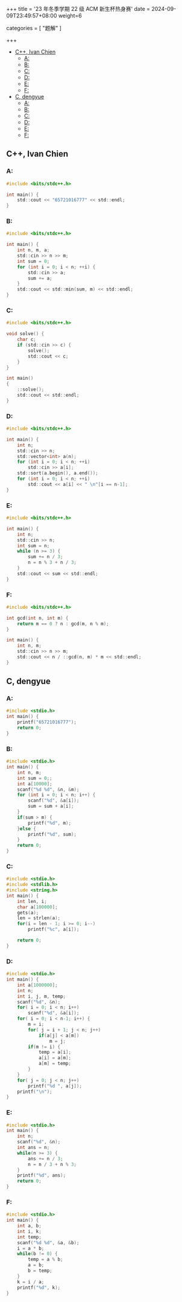 +++
title = '23 年冬季学期 22 级 ACM 新生杯热身赛'
date = 2024-09-09T23:49:57+08:00
weight=6

categories = [
    "题解"
]


+++

- [C++, Ivan Chien](#c-ivan-chien)
  - [A:](#a)
  - [B:](#b)
  - [C:](#c)
  - [D:](#d)
  - [E:](#e)
  - [F:](#f)
- [C, dengyue](#c-dengyue)
  - [A:](#a-1)
  - [B:](#b-1)
  - [C:](#c-1)
  - [D:](#d-1)
  - [E:](#e-1)
  - [F:](#f-1)


## C++, Ivan Chien

### A:
```c
#include <bits/stdc++.h>

int main() {
    std::cout << "65721016777" << std::endl;
}
```

### B:
```c
#include <bits/stdc++.h>

int main() {
    int n, m, a;
    std::cin >> n >> m;
    int sum = 0;
    for (int i = 0; i < n; ++i) {
        std::cin >> a;
        sum += a;
    }
    std::cout << std::min(sum, m) << std::endl;
}
```

### C:
```c
#include <bits/stdc++.h>

void solve() {
    char c;
    if (std::cin >> c) {
        solve();
        std::cout << c;
    }
}

int main()
{
    ::solve();
    std::cout << std::endl;
}
```

### D:
```c
#include <bits/stdc++.h>

int main() {
    int n;
    std::cin >> n;
    std::vector<int> a(n);
    for (int i = 0; i < n; ++i)
        std::cin >> a[i];
    std::sort(a.begin(), a.end());
    for (int i = 0; i < n; ++i)
        std::cout << a[i] << " \n"[i == n-1];
}
```

### E:
```c
#include <bits/stdc++.h>

int main() {
    int n;
    std::cin >> n;
    int sum = n;
    while (n >= 3) {
        sum += n / 3;
        n = n % 3 + n / 3;
    }
    std::cout << sum << std::endl;
}
```

### F:
```c
#include <bits/stdc++.h>

int gcd(int n, int m) {
    return m == 0 ? n : gcd(m, n % m);
}

int main() {
    int n, m;
    std::cin >> n >> m;
    std::cout << n / ::gcd(n, m) * m << std::endl;
}
```
## C, dengyue

### A:
```c
#include <stdio.h>
int main() {
    printf("65721016777");
    return 0;
}
```

### B:
```c
#include <stdio.h>
int main() {
    int n, m;
    int sum = 0;;
    int a[10000];
    scanf("%d %d", &n, &m);
    for (int i = 0; i < n; i++) {
        scanf("%d", &a[i]);
        sum = sum + a[i];
    }
    if(sum > m) {
        printf("%d", m);
    }else {
        printf("%d", sum);
    }
    return 0;
}
```

### C:
```c
#include <stdio.h>
#include <stdlib.h>
#include <string.h>
int main() {  
    int len, i;
    char a[100000];
    gets(a);
    len = strlen(a);
    for(i = len - 1; i >= 0; i--)
        printf("%c", a[i]);

    return 0;
}
```

### D:
```c
#include <stdio.h>
int main() {
    int a[1000000];
    int n;
    int i, j, m, temp;
    scanf("%d", &n);
    for( i = 0; i < n; i++)
        scanf("%d", &a[i]);
    for( i = 0; i < n-1; i++) {
        m = i;  
        for( j = i + 1; j < n; j++) 
            if(a[j] < a[m])        
                m = j;    
        if(m != i) {
            temp = a[i];
            a[i] = a[m];
            a[m] = temp;
        }
    }
    for( j = 0; j < n; j++)
        printf("%d ", a[j]);
    printf("\n");
}
```

### E:
```c
#include <stdio.h>
int main() {
    int n;
    scanf("%d", &n);
    int ans = n;
    while(n >= 3) {
        ans += n / 3;
        n = n / 3 + n % 3;
    }
    printf("%d", ans);
    return 0;
}
```

### F:
```c
#include <stdio.h>
int main() {
    int a, b;
    int i, k;
    int temp;
    scanf("%d %d", &a, &b);
    i = a * b;
    while(b != 0) {
        temp = a % b;
        a = b;
        b = temp;
    }
    k = i / a;
    printf("%d", k);
}
```